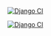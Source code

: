 [![Django CI](https://github.com/pietow/blog_api_p24_e04/actions/workflows/main.yml/badge.svg)](https://github.com/pietow/blog_api_p24_e04/actions/workflows/main.yml)

[![Django CI](https://github.com/pietow/blog_api_p24_e04/actions/workflows/main.yml/badge.svg)](https://github.com/pietow/blog_api_p24_e04/actions/workflows/main.yml)
